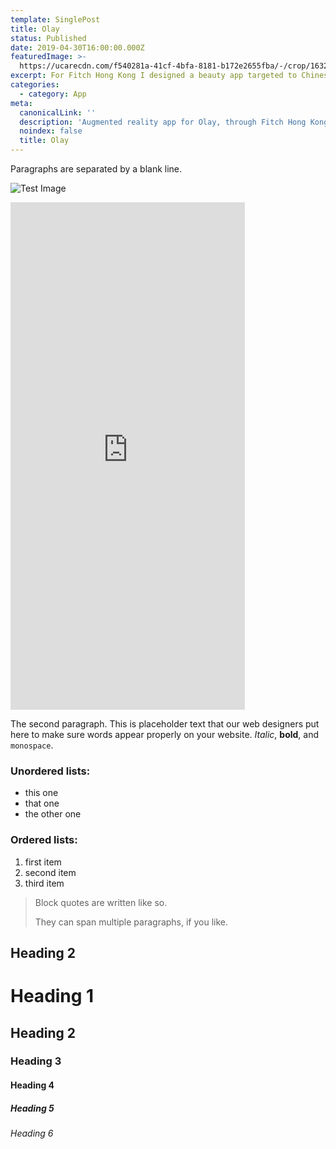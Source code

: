```yaml
---
template: SinglePost
title: Olay
status: Published
date: 2019-04-30T16:00:00.000Z
featuredImage: >-
  https://ucarecdn.com/f540281a-41cf-4bfa-8181-b172e2655fba/-/crop/1632x1777/0,672/-/preview/
excerpt: For Fitch Hong Kong I designed a beauty app targeted to Chinese teens.
categories:
  - category: App
meta:
  canonicalLink: ''
  description: 'Augmented reality app for Olay, through Fitch Hong Kong'
  noindex: false
  title: Olay
---
```

Paragraphs are separated by a blank line.

![Test Image](https://ucarecdn.com/ac9898a0-413a-467b-95fa-0a9959c30710/)

<iframe width="375" height="812" src="https://fitch-olay-genie-201906-1.netlify.com/" frameborder="0" allow="accelerometer; autoplay; encrypted-media; gyroscope; picture-in-picture" allowfullscreen></iframe>

The second paragraph. This is placeholder text that our web designers put here to make sure words appear properly on your website. _Italic_, **bold**, and `monospace`.

### Unordered lists:

* this one
* that one
* the other one

### Ordered lists:

1. first item
2. second item
3. third item

> Block quotes are written like so.
>
> They can span multiple paragraphs,
> if you like.

## Heading 2

# Heading 1

## Heading 2

### Heading 3

#### Heading 4

##### Heading 5

###### Heading 6
